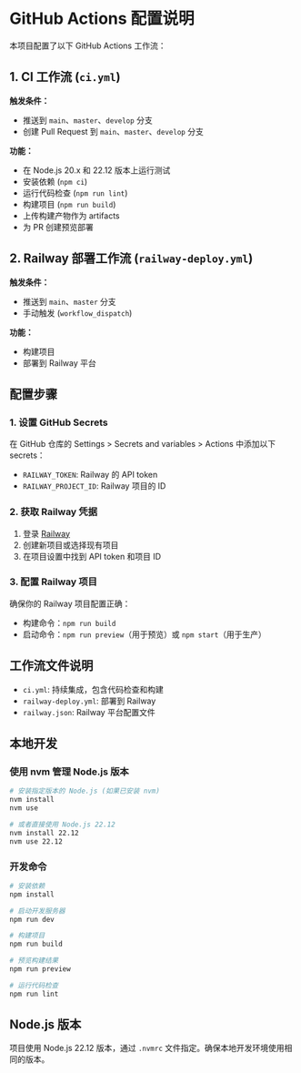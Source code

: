 # GitHub Actions 配置说明

本项目配置了以下 GitHub Actions 工作流：

## 1. CI 工作流 (`ci.yml`)

**触发条件：**
- 推送到 `main`、`master`、`develop` 分支
- 创建 Pull Request 到 `main`、`master`、`develop` 分支

**功能：**
- 在 Node.js 20.x 和 22.12 版本上运行测试
- 安装依赖 (`npm ci`)
- 运行代码检查 (`npm run lint`)
- 构建项目 (`npm run build`)
- 上传构建产物作为 artifacts
- 为 PR 创建预览部署

## 2. Railway 部署工作流 (`railway-deploy.yml`)

**触发条件：**
- 推送到 `main`、`master` 分支
- 手动触发 (`workflow_dispatch`)

**功能：**
- 构建项目
- 部署到 Railway 平台

## 配置步骤

### 1. 设置 GitHub Secrets

在 GitHub 仓库的 Settings > Secrets and variables > Actions 中添加以下 secrets：

- `RAILWAY_TOKEN`: Railway 的 API token
- `RAILWAY_PROJECT_ID`: Railway 项目的 ID

### 2. 获取 Railway 凭据

1. 登录 [Railway](https://railway.app)
2. 创建新项目或选择现有项目
3. 在项目设置中找到 API token 和项目 ID

### 3. 配置 Railway 项目

确保你的 Railway 项目配置正确：
- 构建命令：`npm run build`
- 启动命令：`npm run preview`（用于预览）或 `npm start`（用于生产）

## 工作流文件说明

- `ci.yml`: 持续集成，包含代码检查和构建
- `railway-deploy.yml`: 部署到 Railway
- `railway.json`: Railway 平台配置文件

## 本地开发

### 使用 nvm 管理 Node.js 版本

```bash
# 安装指定版本的 Node.js (如果已安装 nvm)
nvm install
nvm use

# 或者直接使用 Node.js 22.12
nvm install 22.12
nvm use 22.12
```

### 开发命令

```bash
# 安装依赖
npm install

# 启动开发服务器
npm run dev

# 构建项目
npm run build

# 预览构建结果
npm run preview

# 运行代码检查
npm run lint
```

## Node.js 版本

项目使用 Node.js 22.12 版本，通过 `.nvmrc` 文件指定。确保本地开发环境使用相同的版本。
